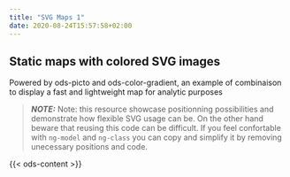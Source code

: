 ```yaml
---
title: "SVG Maps 1"
date: 2020-08-24T15:57:58+02:00
---
```



## Static maps with colored SVG images

Powered by ods-picto and ods-color-gradient, an example of combinaison to display a fast and lightweight map for analytic purposes

> **_NOTE:_**  Note: this resource showcase positionning possibilities and demonstrate how flexible SVG usage can be. On the other hand beware that reusing this code can be difficult. If you feel confortable with `ng-model` and `ng-class` you can copy and simplify it by removing unecessary positions and code.


{{< ods-content >}}